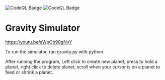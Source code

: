 ![CodeQL Badge](https://github.com/gecitemre/gravity/actions/workflows/pylint.yml/badge.svg)
![CodeQL Badge](https://github.com/gecitemre/web-gravity/actions/workflows/python-app.yml/badge.svg)

# Gravity Simulator

https://youtu.be/aWpOb90gNvY

To run the simulator, run gravity.py with python.

After running the program, Left click to create new planet, press to hold a planet, right click to delete planet, scroll when your cursor is on a planet to feed or shrink a planet.
